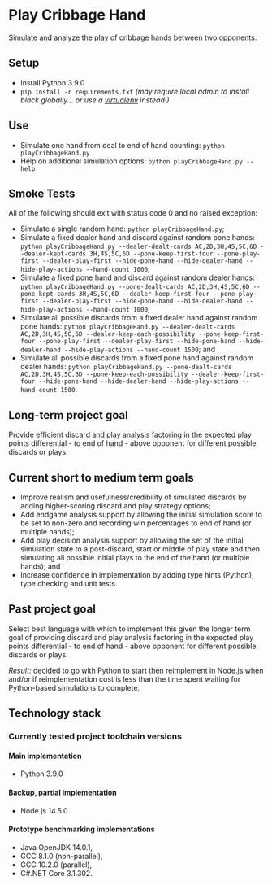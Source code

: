 # Play Cribbage Hand

Simulate and analyze the play of cribbage hands between two opponents.

## Setup

* Install Python 3.9.0
* `pip install -r requirements.txt` _(may require local admin to install black globally... or use a [virtualenv](https://virtualenv.pypa.io/en/latest/) instead!)_

## Use

* Simulate one hand from deal to end of hand counting: `python playCribbageHand.py`
* Help on additional simulation options: `python playCribbageHand.py --help`

## Smoke Tests

All of the following should exit with status code 0 and no raised exception:
* Simulate a single random hand: `python playCribbageHand.py`;
* Simulate a fixed dealer hand and discard against random pone hands: `python playCribbageHand.py --dealer-dealt-cards AC,2D,3H,4S,5C,6D --dealer-kept-cards 3H,4S,5C,6D --pone-keep-first-four --pone-play-first --dealer-play-first --hide-pone-hand --hide-dealer-hand --hide-play-actions --hand-count 1000`;
* Simulate a fixed pone hand and discard against random dealer hands: `python playCribbageHand.py --pone-dealt-cards AC,2D,3H,4S,5C,6D --pone-kept-cards 3H,4S,5C,6D --dealer-keep-first-four --pone-play-first --dealer-play-first --hide-pone-hand --hide-dealer-hand --hide-play-actions --hand-count 1000`;
* Simulate all possible discards from a fixed dealer hand against random pone hands: `python playCribbageHand.py --dealer-dealt-cards AC,2D,3H,4S,5C,6D --dealer-keep-each-possibility --pone-keep-first-four --pone-play-first --dealer-play-first --hide-pone-hand --hide-dealer-hand --hide-play-actions --hand-count 1500`; and
* Simulate all possible discards from a fixed pone hand against random dealer hands: `python playCribbageHand.py --pone-dealt-cards AC,2D,3H,4S,5C,6D --pone-keep-each-possibility --dealer-keep-first-four --hide-pone-hand --hide-dealer-hand --hide-play-actions --hand-count 1500`.


## Long-term project goal

Provide efficient discard and play analysis factoring
in the expected play points differential - to end of hand - above opponent
for different possible discards or plays.

## Current short to medium term goals

* Improve realism and usefulness/credibility of simulated discards by adding higher-scoring discard and play strategy options;
* Add endgame analysis support by allowing the initial simulation score to be set to non-zero and recording win percentages to end of hand (or multiple hands);
* Add play decision analysis support by allowing the set of the initial simulation state to a post-discard, start or middle of play state and then simulating all possible initial plays to the end of the hand (or multiple hands); and
* Increase confidence in implementation by adding type hints (Python), type checking and unit tests.

## Past project goal

Select best language with which to implement this
given the longer term goal of providing discard and play analysis factoring
in the expected play points differential - to end of hand - above opponent
for different possible discards or plays.

*Result:* decided to go with Python to start then reimplement in Node.js when and/or if reimplementation cost is less than the time spent waiting for Python-based simulations to complete.

## Technology stack

### Currently tested project toolchain versions

#### Main implementation

  - Python 3.9.0

#### Backup, partial implementation

  - Node.js 14.5.0

#### Prototype benchmarking implementations

  - Java OpenJDK 14.0.1,
  - GCC 8.1.0 (non-parallel),
  - GCC 10.2.0 (parallel),
  - C#.NET Core 3.1.302.
